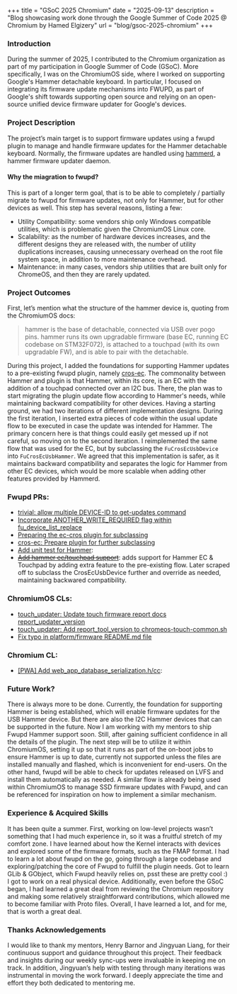 +++
title = "GSoC 2025 Chromium"
date = "2025-09-13"
description = "Blog showcasing work done through the Google Summer of Code 2025 @ Chromium by Hamed Elgizery"
url = "blog/gsoc-2025-chromium"
+++

### Introduction
During the summer of 2025, I contributed to the Chromium organization
as part of my participation in Google Summer of Code (GSoC).
More specifically, I was on the ChromiumOS side, where I worked on
supporting Google's Hammer detachable keyboard.
In particular, I focused on integrating its firmware update mechanisms
into FWUPD, as part of Google's shift towards supporting open source
and relying on an open-source unified device firmware updater for
Google's devices.

### Project Description

The project’s main target is to support firmware updates using a
fwupd plugin to manage and handle firmware updates for the Hammer
detachable keyboard. Normally, the firmware updates are handled using
[hammerd](https://chromium.googlesource.com/chromiumos/platform2/+/HEAD/hammerd/README.md),
a hammer firmware updater daemon.

#### Why the miagration to fwupd? 

This is part of a longer term goal, that is to be able to completely / partially migrate to fwupd for firmware updates, not only for Hammer, but for other devices as well. This step has several reasons, listing a few:
- Utility Compatibility: some vendors ship only Windows compatible utilities, which is problematic given the ChromiumOS Linux core.
- Scalability: as the number of hardware devices increases, and the different designs they are released with, the number of utility duplications increases, causing unnecessary overhead on the root file system space, in addition to more maintenance overhead.
- Maintenance: in many cases, vendors ship utilities that are built only for ChromeOS, and then they are rarely updated.


### Project Outcomes 

First, let’s mention what the structure of the hammer device is,
quoting from the ChromiumOS docs:

> hammer is the base of detachable, connected via USB over pogo pins.
> hammer runs its own upgradable firmware (base EC, running EC codebase
> on STM32F072), is attached to a touchpad (with its own upgradable FW),
> and is able to pair with the detachable.

During this project, I added the foundations for supporting Hammer
updates to a pre-existing fwupd plugin, namely
[cros-ec](https://github.com/fwupd/fwupd/tree/main/plugins/cros-ec).
The commonality between Hammer and plugin is that Hammer, within its core, is an EC with the addition of a touchpad connected over an I2C bus.
There, the plan was to start migrating the plugin update flow according
to Hammer's needs, while maintaining backward compatibility for other
devices. Having a starting ground, we had two iterations of different
implementation designs. During the first iteration, I inserted extra
pieces of code within the usual update flow to be executed in case the
update was intended for Hammer. The primary concern here is that things
could easily get messed up if not careful, so moving on to the second
iteration. I reimplemented the same flow that was used for the EC,
but by subclassing the ``FuCrosEcUsbDevice`` into ``FuCrosEcUsbHammer``.
We agreed that this implementation is safer, as it maintains backward
compatibility and separates the logic for Hammer from other EC devices,
which would be more scalable when adding other features provided by Hammerd.

### Fwupd PRs:
- [trivial: allow multiple DEVICE-ID to get-updates command](https://github.com/fwupd/fwupd/pull/8837) 
- [Incorporate ANOTHER\_WRITE\_REQUIRED flag within fu\_device\_list\_replace](https://github.com/fwupd/fwupd/pull/9068)
- [Preparing the ec-cros plugin for subclassing](https://github.com/HamedElgizery/fwupd/pull/3)
- [cros-ec: Prepare plugin for further subclassing](https://github.com/fwupd/fwupd/pull/9289)
- [Add unit test for Hammer](https://github.com/HamedElgizery/fwupd/pull/4): 
- ~~[Add hammer ec/touchpad support](https://github.com/HamedElgizery/fwupd/pull/2)~~: adds support for Hammer EC & Touchpad by adding extra feature to the pre-existing flow. Later scraped off to subclass the CrosEcUsbDevice further and override as needed, maintaining backwared compatibility.

### ChromiumOS CLs:
- [touch\_updater: Update touch firmware report docs report\_updater\_version](https://chromium-review.googlesource.com/c/chromiumos/platform/touch_updater/+/6580172)
- [touch\_updater: Add report\_tool\_version to chromeos-touch-common.sh](https://chromium-review.googlesource.com/c/chromiumos/platform/touch_updater/+/6375383)
- [Fix typo in platform/firmware README.md file](https://chromium-review.googlesource.com/c/chromiumos/platform/firmware/+/6438831)

### Chromium CL:
- [[PWA] Add web\_app\_database\_serialization.h/cc](https://chromium-review.googlesource.com/c/chromium/src/+/6304941):


### Future Work?
There is always more to be done. Currently, the foundation for supporting
Hammer is being established, which will enable firmware updates for the USB Hammer device.
But there are also the I2C Hammer devices that can be supported in the future.
Now I am working with my mentors to ship Fwupd Hammer support soon.
Still, after gaining sufficient confidence in all the details of the plugin.
The next step will be to utilize it within ChromiumOS, setting it up so that
it runs as part of the on-boot jobs to ensure Hammer is up to date,
currently not supported unless the files are installed manually and flashed,
which is inconvenient for end-users. On the other hand,
fwupd will be able to check for updates released on LVFS and install
them automatically as needed.
A similar flow is already being used within ChromiumOS to manage SSD
firmware updates with Fwupd, and can be referenced for inspiration on how
to implement a similar mechanism.

### Experience & Acquired Skills
It has been quite a summer. First, working on low-level projects wasn’t
something that I had much experience in, so it was a fruitful stretch of my
comfort zone. I have learned about how the Kernel interacts with devices
and explored some of the firmware formats, such as the FMAP format.
I had to learn a lot about fwupd on the go, going through a large codebase
and exploring/patching the core of Fwupd to fulfill the plugin needs.
Got to learn GLib & GObject, which Fwupd heavily relies on,
psst these are pretty cool :) I got to work on a real physical device.
Additionally, even before the GSoC began, I had learned a great deal from
reviewing the Chromium repository and making some relatively straightforward
contributions, which allowed me to become familiar with Proto files.
Overall, I have learned a lot, and for me, that is worth a great deal.

### Thanks Acknowledgements
I would like to thank my mentors, Henry Barnor and Jingyuan Liang, for their
continuous support and guidance throughout this project.
Their feedback and insights during our weekly sync-ups were invaluable in
keeping me on track. In addition, Jingyuan’s help with testing through
many iterations was instrumental in moving the work forward.
I deeply appreciate the time and effort they both dedicated to mentoring me.
